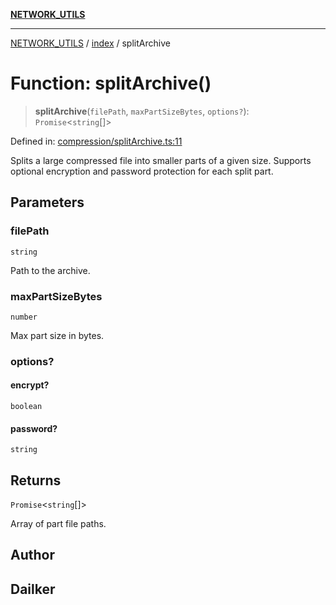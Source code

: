 [**NETWORK_UTILS**](../../README.md)

***

[NETWORK_UTILS](../../README.md) / [index](../README.md) / splitArchive

# Function: splitArchive()

> **splitArchive**(`filePath`, `maxPartSizeBytes`, `options?`): `Promise`\<`string`[]\>

Defined in: [compression/splitArchive.ts:11](https://github.com/dailker/everyutil-js/blob/b3e269da55b7d96c15eb37e98c5c4f6b94f05f6f/src/compression/splitArchive.ts#L11)

Splits a large compressed file into smaller parts of a given size.
Supports optional encryption and password protection for each split part.

## Parameters

### filePath

`string`

Path to the archive.

### maxPartSizeBytes

`number`

Max part size in bytes.

### options?

#### encrypt?

`boolean`

#### password?

`string`

## Returns

`Promise`\<`string`[]\>

Array of part file paths.

## Author

## Dailker
